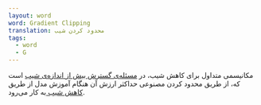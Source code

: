 ```yaml
---
layout: word
word: Gradient Clipping
translation: محدود کردن شیب
tags:
  - word
  - G
---
```

مکانیسمی متداول برای کاهش شیب، در [مسئله‌ی گسترش بیش‌ از اندازه‌ی شیب](/e/exploding_gradient_problem) است که، از طریق محدود کردن مصنوعی حداکثر ارزش آن هنگام آموزش مدل از طریق [کاهش شیب ب](/g/gradient_descent)ه کار می‌رود.